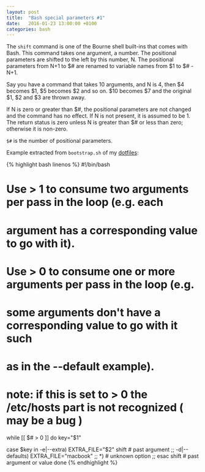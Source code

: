 ```yaml
---
layout: post
title:  "Bash special parameters #1"
date:   2016-01-23 13:00:00 +0100
categories: bash
---
```


The `shift` command is one of the Bourne shell built-ins that comes with Bash.
This command takes one argument, a number. The positional parameters are
shifted to the left by this number, N. The positional parameters from N+1 to $#
are renamed to variable names from $1 to $# - N+1.

Say you have a command that takes 10 arguments, and N is 4, then $4 becomes $1,
$5 becomes $2 and so on. $10 becomes $7 and the original $1, $2 and $3 are
thrown away.

If N is zero or greater than $#, the positional parameters are not changed and
the command has no effect. If N is not present, it is assumed to be 1. The
return status is zero unless N is greater than $# or less than zero; otherwise
it is non-zero.

`$#` is the number of positional parameters.

Example extracted from `bootstrap.sh` of my [dotfiles](https://github.com/dsaenztagarro/dotfiles):

{% highlight bash linenos %}
#!/bin/bash
# Use > 1 to consume two arguments per pass in the loop (e.g. each
# argument has a corresponding value to go with it).
# Use > 0 to consume one or more arguments per pass in the loop (e.g.
# some arguments don't have a corresponding value to go with it such
# as in the --default example).
# note: if this is set to > 0 the /etc/hosts part is not recognized ( may be a bug )
while [[ $# > 0 ]]
do
key="$1"

case $key in
    -e|--extra)
      EXTRA_FILE="$2"
      shift # past argument
      ;;
    -d|--defaults)
      EXTRA_FILE="macbook"
      ;;
    *)
      # unknown option
      ;;
esac
shift # past argument or value
done
{% endhighlight %}
